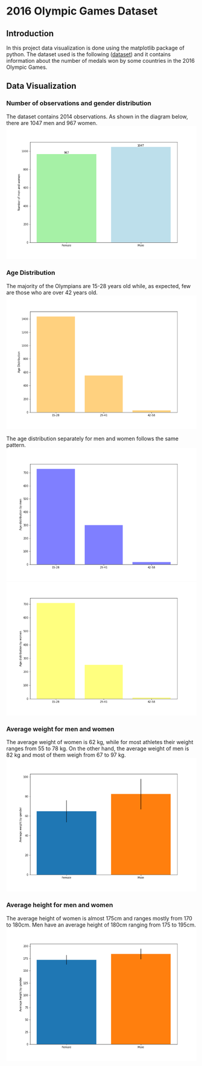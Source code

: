 # 2016 Olympic Games Dataset

## Introduction
Ιn this project data visualization is done using the matplotlib package of python. The dataset used is the following ([dataset](https://github.com/katetotka/plt_sports_visualization/blob/main/summer2016.csv)) and it contains information about the number of medals won by some countries in the 2016 Olympic Games.


## Data Visualization

### Number of observations and gender distribution
The dataset contains 2014 observations. Αs shown in the diagram below, there are 1047 men and 967 women.
![](https://github.com/katetotka/plt_sports_visualization/blob/main/gender.png)

### Age Distribution
The majority of the Olympians are 15-28 years old while, as expected, few are those who are over 42 years old.
![](https://github.com/katetotka/plt_sports_visualization/blob/main/totalyears.png)

The age distribution separately for men and women follows the same pattern.
![](https://github.com/katetotka/plt_sports_visualization/blob/main/menyears.png)
![](https://github.com/katetotka/plt_sports_visualization/blob/main/womenyears.png)

### Average weight for men and women
The average weight of women is 62 kg, while for most athletes their weight ranges from 55 to 78 kg. On the other hand, the average weight of men is 82 kg and most of them weigh from 67 to 97 kg.
![](https://github.com/katetotka/plt_sports_visualization/blob/main/weight.png)

### Average height for men and women
The average height of women is almost 175cm and ranges mostly from 170 to 180cm. Men have an average height of 180cm ranging from 175 to 195cm.
![](https://github.com/katetotka/plt_sports_visualization/blob/main/height.png)


